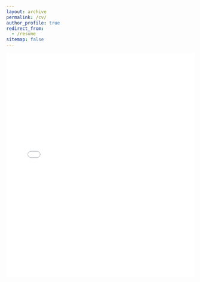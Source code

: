 ```yaml
---
layout: archive
permalink: /cv/
author_profile: true
redirect_from:
  - /resume
sitemap: false
---
```

<iframe src="{{ site.baseurl }}/images/SamuelsonCV9.29.25.pdf" width="100%" height="600px" style="border: none;"></iframe>